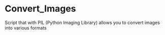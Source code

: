 # Convert_Images
Script that with PIL (Python Imaging Library) allows you to convert images into various formats